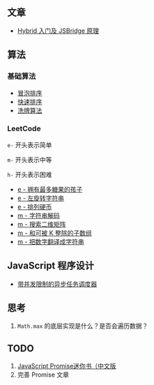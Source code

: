 ## 文章

-   [Hybrid 入门及 JSBridge 原理](./articles/full-web/Hybrid入门及JSBridge原理.md)

## 算法

### 基础算法

-   [冒泡排序](./practice/leetcode/bubble-sort.js)
-   [快速排序](./practice/leetcode/quick-sort.js)
-   [洗牌算法](./practice/leetcode/shuffle.js)

### LeetCode

`e-` 开头表示简单

`m-` 开头表示中等

`h-` 开头表示困难

-   [e - 拥有最多糖果的孩子](./practice/leetcode/e-kids-with-candies.js)
-   [e - 左旋转字符串](./practice/leetcode/e-reverse-left-words.js)
-   [e - 排列硬币](./practice/leetcode/e-arranging-coins.js)
-   [m - 字符串解码](./practice/leetcode/m-decode-string.js)
-   [m - 搜索二维矩阵](./practice/leetcode/m-search-matrix.js)
-   [m - 和可被 K 整除的子数组](./practice/leetcode/m-subarray-div-by-k.js)
-   [m - 把数字翻译成字符串](./practice/leetcode/m-translate-num.js)

## JavaScript 程序设计

-   [带并发限制的异步任务调度器](./practice/other/scheduler.js)

## 思考

1. `Math.max` 的底层实现是什么？是否会遍历数据？


## TODO
1. [JavaScript Promise迷你书（中文版](https://wohugb.gitbooks.io/promise/content/usage/resolve.html)
2. 完善 Promise 文章